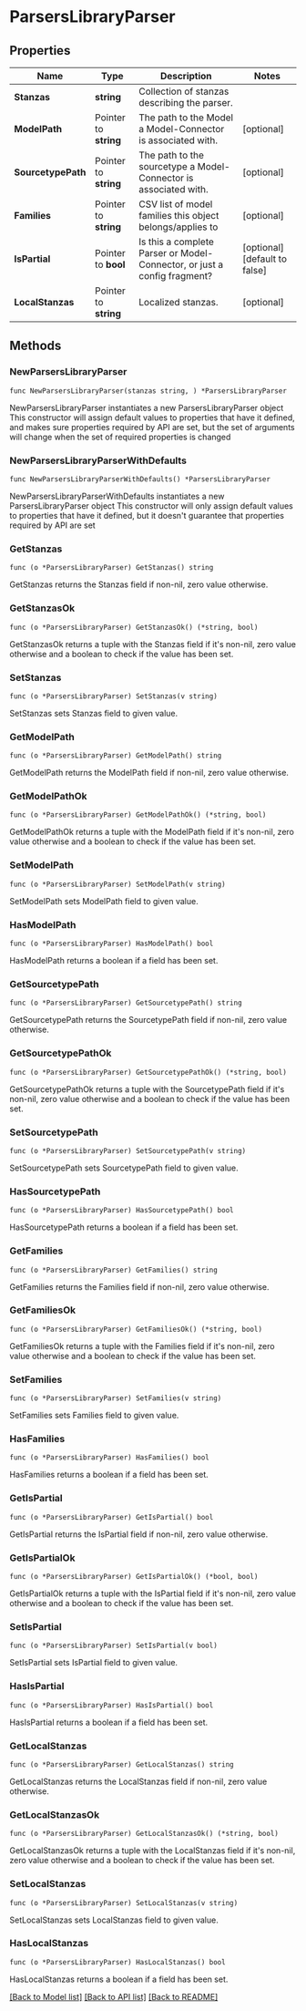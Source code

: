 # ParsersLibraryParser

## Properties

Name | Type | Description | Notes
------------ | ------------- | ------------- | -------------
**Stanzas** | **string** | Collection of stanzas describing the parser. | 
**ModelPath** | Pointer to **string** | The path to the Model a Model-Connector is associated with. | [optional] 
**SourcetypePath** | Pointer to **string** | The path to the sourcetype a Model-Connector is associated with. | [optional] 
**Families** | Pointer to **string** | CSV list of model families this object belongs/applies to | [optional] 
**IsPartial** | Pointer to **bool** | Is this a complete Parser or Model-Connector, or just a config fragment? | [optional] [default to false]
**LocalStanzas** | Pointer to **string** | Localized stanzas. | [optional] 

## Methods

### NewParsersLibraryParser

`func NewParsersLibraryParser(stanzas string, ) *ParsersLibraryParser`

NewParsersLibraryParser instantiates a new ParsersLibraryParser object
This constructor will assign default values to properties that have it defined,
and makes sure properties required by API are set, but the set of arguments
will change when the set of required properties is changed

### NewParsersLibraryParserWithDefaults

`func NewParsersLibraryParserWithDefaults() *ParsersLibraryParser`

NewParsersLibraryParserWithDefaults instantiates a new ParsersLibraryParser object
This constructor will only assign default values to properties that have it defined,
but it doesn't guarantee that properties required by API are set

### GetStanzas

`func (o *ParsersLibraryParser) GetStanzas() string`

GetStanzas returns the Stanzas field if non-nil, zero value otherwise.

### GetStanzasOk

`func (o *ParsersLibraryParser) GetStanzasOk() (*string, bool)`

GetStanzasOk returns a tuple with the Stanzas field if it's non-nil, zero value otherwise
and a boolean to check if the value has been set.

### SetStanzas

`func (o *ParsersLibraryParser) SetStanzas(v string)`

SetStanzas sets Stanzas field to given value.


### GetModelPath

`func (o *ParsersLibraryParser) GetModelPath() string`

GetModelPath returns the ModelPath field if non-nil, zero value otherwise.

### GetModelPathOk

`func (o *ParsersLibraryParser) GetModelPathOk() (*string, bool)`

GetModelPathOk returns a tuple with the ModelPath field if it's non-nil, zero value otherwise
and a boolean to check if the value has been set.

### SetModelPath

`func (o *ParsersLibraryParser) SetModelPath(v string)`

SetModelPath sets ModelPath field to given value.

### HasModelPath

`func (o *ParsersLibraryParser) HasModelPath() bool`

HasModelPath returns a boolean if a field has been set.

### GetSourcetypePath

`func (o *ParsersLibraryParser) GetSourcetypePath() string`

GetSourcetypePath returns the SourcetypePath field if non-nil, zero value otherwise.

### GetSourcetypePathOk

`func (o *ParsersLibraryParser) GetSourcetypePathOk() (*string, bool)`

GetSourcetypePathOk returns a tuple with the SourcetypePath field if it's non-nil, zero value otherwise
and a boolean to check if the value has been set.

### SetSourcetypePath

`func (o *ParsersLibraryParser) SetSourcetypePath(v string)`

SetSourcetypePath sets SourcetypePath field to given value.

### HasSourcetypePath

`func (o *ParsersLibraryParser) HasSourcetypePath() bool`

HasSourcetypePath returns a boolean if a field has been set.

### GetFamilies

`func (o *ParsersLibraryParser) GetFamilies() string`

GetFamilies returns the Families field if non-nil, zero value otherwise.

### GetFamiliesOk

`func (o *ParsersLibraryParser) GetFamiliesOk() (*string, bool)`

GetFamiliesOk returns a tuple with the Families field if it's non-nil, zero value otherwise
and a boolean to check if the value has been set.

### SetFamilies

`func (o *ParsersLibraryParser) SetFamilies(v string)`

SetFamilies sets Families field to given value.

### HasFamilies

`func (o *ParsersLibraryParser) HasFamilies() bool`

HasFamilies returns a boolean if a field has been set.

### GetIsPartial

`func (o *ParsersLibraryParser) GetIsPartial() bool`

GetIsPartial returns the IsPartial field if non-nil, zero value otherwise.

### GetIsPartialOk

`func (o *ParsersLibraryParser) GetIsPartialOk() (*bool, bool)`

GetIsPartialOk returns a tuple with the IsPartial field if it's non-nil, zero value otherwise
and a boolean to check if the value has been set.

### SetIsPartial

`func (o *ParsersLibraryParser) SetIsPartial(v bool)`

SetIsPartial sets IsPartial field to given value.

### HasIsPartial

`func (o *ParsersLibraryParser) HasIsPartial() bool`

HasIsPartial returns a boolean if a field has been set.

### GetLocalStanzas

`func (o *ParsersLibraryParser) GetLocalStanzas() string`

GetLocalStanzas returns the LocalStanzas field if non-nil, zero value otherwise.

### GetLocalStanzasOk

`func (o *ParsersLibraryParser) GetLocalStanzasOk() (*string, bool)`

GetLocalStanzasOk returns a tuple with the LocalStanzas field if it's non-nil, zero value otherwise
and a boolean to check if the value has been set.

### SetLocalStanzas

`func (o *ParsersLibraryParser) SetLocalStanzas(v string)`

SetLocalStanzas sets LocalStanzas field to given value.

### HasLocalStanzas

`func (o *ParsersLibraryParser) HasLocalStanzas() bool`

HasLocalStanzas returns a boolean if a field has been set.


[[Back to Model list]](../README.md#documentation-for-models) [[Back to API list]](../README.md#documentation-for-api-endpoints) [[Back to README]](../README.md)


